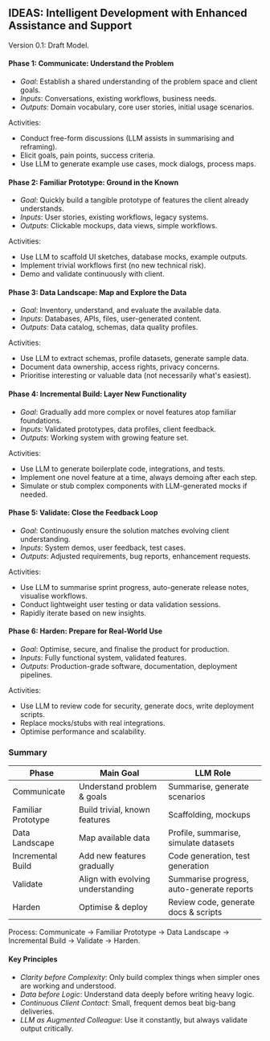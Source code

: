 
## IDEAS: Intelligent Development with Enhanced Assistance and Support

Version 0.1: Draft Model.


#### Phase 1: Communicate: Understand the Problem

* *Goal*: Establish a shared understanding of the problem space and client goals.
* *Inputs*: Conversations, existing workflows, business needs.
* *Outputs*: Domain vocabulary, core user stories, initial usage scenarios.

Activities:
- Conduct free-form discussions (LLM assists in summarising and reframing).
- Elicit goals, pain points, success criteria.
- Use LLM to generate example use cases, mock dialogs, process maps.


#### Phase 2: Familiar Prototype: Ground in the Known

* *Goal*: Quickly build a tangible prototype of features the client already understands.
* *Inputs*: User stories, existing workflows, legacy systems.
* *Outputs*: Clickable mockups, data views, simple workflows.

Activities:
- Use LLM to scaffold UI sketches, database mocks, example outputs.
- Implement trivial workflows first (no new technical risk).
- Demo and validate continuously with client.


#### Phase 3: Data Landscape: Map and Explore the Data

* *Goal*: Inventory, understand, and evaluate the available data.
* *Inputs*: Databases, APIs, files, user-generated content.
* *Outputs*: Data catalog, schemas, data quality profiles.

Activities:
- Use LLM to extract schemas, profile datasets, generate sample data.
- Document data ownership, access rights, privacy concerns.
- Prioritise interesting or valuable data (not necessarily what's easiest).


#### Phase 4: Incremental Build: Layer New Functionality

* *Goal*: Gradually add more complex or novel features atop familiar foundations.
* *Inputs*: Validated prototypes, data profiles, client feedback.
* *Outputs*: Working system with growing feature set.

Activities:
- Use LLM to generate boilerplate code, integrations, and tests.
- Implement one novel feature at a time, always demoing after each step.
- Simulate or stub complex components with LLM-generated mocks if needed.


#### Phase 5: Validate: Close the Feedback Loop

* *Goal*: Continuously ensure the solution matches evolving client understanding.
* *Inputs*: System demos, user feedback, test cases.
* *Outputs*: Adjusted requirements, bug reports, enhancement requests.

Activities:
- Use LLM to summarise sprint progress, auto-generate release notes, visualise workflows.
- Conduct lightweight user testing or data validation sessions.
- Rapidly iterate based on new insights.


#### Phase 6: Harden: Prepare for Real-World Use

* *Goal*: Optimise, secure, and finalise the product for production.
* *Inputs*: Fully functional system, validated features.
* *Outputs*: Production-grade software, documentation, deployment pipelines.

Activities:
- Use LLM to review code for security, generate docs, write deployment scripts.
- Replace mocks/stubs with real integrations.
- Optimise performance and scalability.


### Summary

|Phase	|Main Goal	|LLM Role|
|--|--|--|
|Communicate	|Understand problem & goals	|Summarise, generate scenarios|
|Familiar Prototype	|Build trivial, known features	|Scaffolding, mockups|
|Data Landscape	|Map available data	|Profile, summarise, simulate datasets|
|Incremental Build	|Add new features gradually	|Code generation, test generation|
|Validate	|Align with evolving understanding	|Summarise progress, auto-generate reports|
|Harden	|Optimise & deploy	|Review code, generate docs & scripts|

Process: Communicate → Familiar Prototype → Data Landscape → Incremental Build → Validate → Harden.


#### Key Principles
- *Clarity before Complexity*: Only build complex things when simpler ones are working and understood.
- *Data before Logic*: Understand data deeply before writing heavy logic.
- *Continuous Client Contact*: Small, frequent demos beat big-bang deliveries.
- *LLM as Augmented Colleague*: Use it constantly, but always validate output critically.
